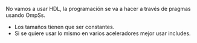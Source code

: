 No vamos a usar HDL, la programación se va a hacer a través de pragmas usando OmpSs.

- Los tamaños tienen que ser constantes.
- Si se quiere usar lo mismo en varios aceleradores mejor usar includes.


